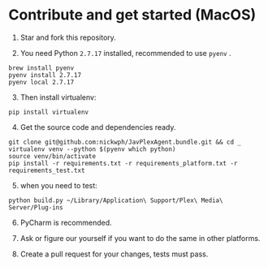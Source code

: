 # Contribute and get started (MacOS)

1. Star and fork this repository.

2. You need Python `2.7.17` installed, recommended to use `pyenv` . 
```shell script
brew install pyenv
pyenv install 2.7.17
pyenv local 2.7.17
```

3. Then install virtualenv:
```shell script
pip install virtualenv
```

4. Get the source code and dependencies ready.
```shell script
git clone git@github.com:nickwph/JavPlexAgent.bundle.git && cd _
virtualenv venv --python $(pyenv which python)
source venv/bin/activate
pip install -r requirements.txt -r requirements_platform.txt -r requirements_test.txt
```

5. when you need to test:
```shell script
python build.py ~/Library/Application\ Support/Plex\ Media\ Server/Plug-ins
```

6. PyCharm is recommended. 

7. Ask or figure our yourself if you want to do the same in other platforms. 

8. Create a pull request for your changes, tests must pass.